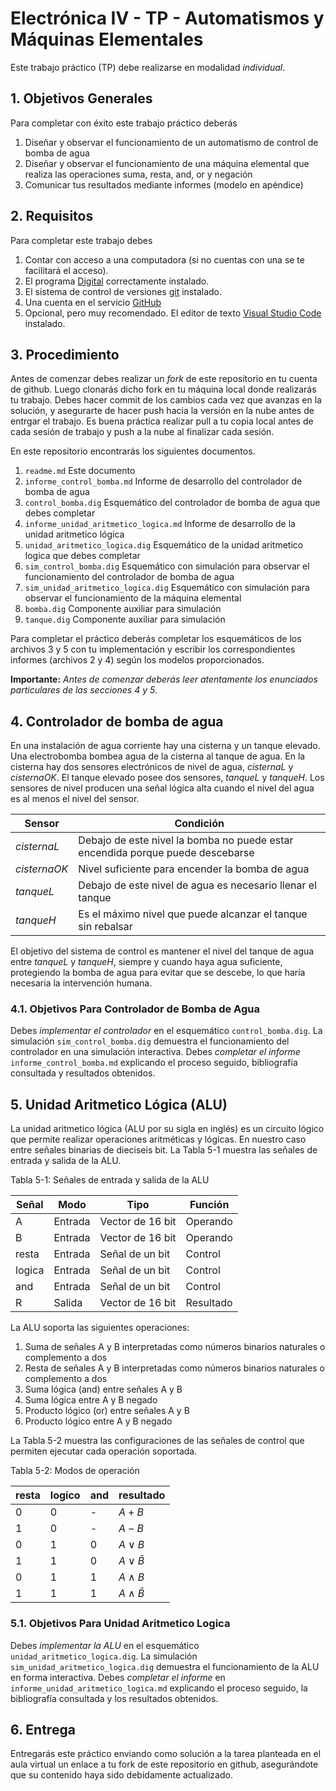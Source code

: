 # Electrónica IV - TP - Automatismos y Máquinas Elementales

Este trabajo práctico (TP) debe realizarse en modalidad *individual*.

## 1. Objetivos Generales

Para completar con éxito este trabajo práctico deberás

1. Diseñar y observar el funcionamiento de un automatismo de control de bomba de agua
2. Diseñar y observar el funcionamiento de una máquina elemental que realiza las operaciones suma, resta, and, or y negación
3. Comunicar tus resultados mediante informes (modelo en apéndice)

## 2. Requisitos

Para completar este trabajo debes

1. Contar con acceso a una computadora (si no cuentas con una se te facilitará el acceso).
2. El programa [Digital](https://www.github.com/hneeman/digital) correctamente instalado.
3. El sistema de control de versiones [git](https://git-scm.com) instalado.
4. Una cuenta en el servicio [GitHub](https://github.com)
5. Opcional, pero muy recomendado. El editor de texto [Visual Studio Code](https://code.visualstudio.com) instalado.

## 3. Procedimiento

Antes de comenzar debes realizar un *fork* de este repositorio en tu cuenta de github. Luego clonarás dicho fork en tu máquina local donde realizarás tu trabajo. Debes hacer commit de los cambios cada vez que avanzas en la solución, y asegurarte de hacer push hacia la versión en la nube antes de entrgar el trabajo. Es buena práctica realizar pull a tu copia local antes de cada sesión de trabajo y push a la nube al finalizar cada sesión.

En este repositorio encontrarás los siguientes documentos.

1. `readme.md` Este documento
2. `informe_control_bomba.md` Informe de desarrollo del controlador de bomba de agua
3. `control_bomba.dig` Esquemático del controlador de bomba de agua que debes completar
4. `informe_unidad_aritmetico_logica.md` Informe de desarrollo de la unidad aritmetico lógica
5. `unidad_aritmetico_logica.dig` Esquemático de la unidad aritmetico logica que debes completar
6. `sim_control_bomba.dig` Esquemático con simulación para observar el funcionamiento del controlador de bomba de agua
7. `sim_unidad_aritmetico_logica.dig` Esquemático con simulación para observar el funcionamiento de la máquina elemental
8. `bomba.dig` Componente auxiliar para simulación
9. `tanque.dig` Componente auxiliar para simulación

Para completar el práctico deberás completar los esquemáticos de los archivos 3 y 5 con tu implementación y escribir los correspondientes informes (archivos 2 y 4) según los modelos proporcionados.

**Importante:** *Antes de comenzar deberás leer atentamente los enunciados particulares de las secciones 4 y 5*.

## 4. Controlador de bomba de agua

En una instalación de agua corriente hay una cisterna y un tanque elevado. Una electrobomba bombea agua de la cisterna al tanque de agua. En la cisterna hay dos sensores electrónicos de nivel de agua, *cisternaL* y *cisternaOK*. El tanque elevado posee dos sensores, *tanqueL* y *tanqueH*. Los sensores de nivel producen una señal lógica alta cuando el nivel del agua es al menos el nivel del sensor.

|Sensor         | Condición                                                                      |
|---------------|--------------------------------------------------------------------------------|
| *cisternaL*   | Debajo de este nivel la bomba no puede estar encendida porque puede descebarse |
| *cisternaOK*  | Nivel suficiente para encender la bomba de agua                                |
| *tanqueL*     | Debajo de este nivel de agua es necesario llenar el tanque                     |
| *tanqueH*     | Es el máximo nivel que puede alcanzar el tanque sin rebalsar                   |

El objetivo del sistema de control es mantener el nivel del tanque de agua entre *tanqueL* y *tanqueH*, siempre y cuando haya agua suficiente, protegiendo la bomba de agua para evitar que se descebe, lo que haría necesaria la intervención humana.

### 4.1. Objetivos Para Controlador de Bomba de Agua

Debes *implementar el controlador* en el esquemático `control_bomba.dig`. La simulación `sim_control_bomba.dig` demuestra el funcionamiento del controlador en una simulación interactiva. Debes *completar el informe* `informe_control_bomba.md` explicando el proceso seguido, bibliografía consultada y resultados obtenidos.

## 5. Unidad Aritmetico Lógica (ALU)

La unidad aritmetico lógica (ALU por su sigla en inglés) es un circuito lógico que permite realizar operaciones aritméticas y lógicas. En nuestro caso entre señales binarias de dieciseis bit. La Tabla 5-1 muestra las señales de entrada y salida de la ALU.

Tabla 5-1: Señales de entrada y salida de la ALU

| Señal | Modo      | Tipo              | Función   |
|-------|-----------|-------------------|-----------|
| A     | Entrada   | Vector de 16 bit  | Operando  |
| B     | Entrada   | Vector de 16 bit  | Operando  |
| resta | Entrada   | Señal de un bit   | Control   |
| logica| Entrada   | Señal de un bit   | Control   |
| and   | Entrada   | Señal de un bit   | Control   |
| R     | Salida    | Vector de 16 bit  | Resultado |

La ALU soporta las siguientes operaciones:

1. Suma de señales A y B interpretadas como números binarios naturales o complemento a dos
2. Resta de señales A y B interpretadas como números binarios naturales o complemento a dos
3. Suma lógica (and) entre señales A y B
4. Suma lógica entre A y B negado
5. Producto lógico (or) entre señales A y B
6. Producto lógico entre A y B negado

La Tabla 5-2 muestra las configuraciones de las señales de control que permiten ejecutar cada operación soportada.

Tabla 5-2: Modos de operación

| resta | logico | and | resultado         |
|-------|--------|-----|-------------------|
| 0     | 0      | -   | $A + B$           |
| 1     | 0      | -   | $A - B$           |
| 0     | 1      | 0   | $A \vee B$        |
| 1     | 1      | 0   | $A \vee \bar{B}$  |
| 0     | 1      | 1   | $A \wedge B$      |
| 1     | 1      | 1   | $A \wedge \bar{B}$|

### 5.1. Objetivos Para Unidad Aritmetico Logica

Debes *implementar la ALU* en el esquemático `unidad_aritmetico_logica.dig`. La simulación `sim_unidad_aritmetico_logica.dig` demuestra el funcionamiento de la ALU en forma interactiva. Debes *completar el informe* en `informe_unidad_aritmetico_logica.md` explicando el proceso seguido, la bibliografía consultada y los resultados obtenidos.

## 6. Entrega

Entregarás este práctico enviando como solución a la tarea planteada en el aula virtual un enlace a tu fork de este repositorio en github, asegurándote que su contenido haya sido debidamente actualizado.
